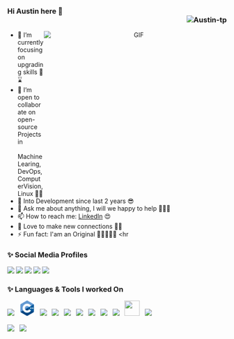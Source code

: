 ### Hi Austin here 👋 <div  align="right"> <img src="https://komarev.com/ghpvc/?username=austin-tp&color=green" alt="Austin-tp"/> </div>
<center><img align="right" alt="GIF" width="420" height="360" src="https://www.activebittechnologies.com/img/abt/wed-development.gif" /></center>

- 🔭 I’m currently focusing on upgrading skills 👨⌛️
- 👯 I’m open to collaborate on open-source Projects in <br>&nbsp;&nbsp;&nbsp;&nbsp;&nbsp; Machine Learing, DevOps, ComputerVision, Linux 🤗🥰
- 🤔 Into Development since last 2 years 😎
- 💬 Ask me about anything, I will we happy to help 👦🏻🥰
- 📫 How to reach me: <a href="https://www.linkedin.com/in/austin-tp/">LinkedIn</a> 😍
- 🤗 Love to make new connections 👫🐥
- ⚡ Fun fact: I'am an Original 🐺🧛🏻‍♂️🔥 <hr

### ✨ Social Media Profiles 
                                               
<!-- [![Linkedin Badge](https://img.shields.io/badge/-AbhinavDubey-black?style=social&logo=Linkedin&logoColor=black&link=https://www.linkedin.com/in/austin-tp/)](https://www.linkedin.com/in/austin-tp/)&nbsp;&nbsp;&nbsp;
[![Twitter Badge](http://img.shields.io/badge/-@alex_abhi43-1ca0f1?style=social&logo=twitter&logoColor=blue&link=https://twitter.com/austin_titty?s=08)](https://twitter.com/austin_titty?s=08)&nbsp;&nbsp;&nbsp;
[![Gmail Badge](https://img.shields.io/badge/-GMail-c14438?style=social&logo=Gmail&logoColor=red&link=mailto:austintphilip@gmail.com)](mailto:austintphilip@gmail.com)&nbsp;&nbsp;&nbsp; -->

[<img src="https://img.shields.io/badge/twitter-%231DA1F2.svg?&style=for-the-badge&logo=twitter&logoColor=white" />](https://twitter.com/austin_titty?s=08) 
[<img src="https://img.shields.io/badge/-Instagram-red?&style=for-the-badge&logo=instagram&logoColor=white" />](https://www.reddit.com/user/abhinavd26)
[<img src="https://img.shields.io/badge/linkedin-%230077B5.svg?&style=for-the-badge&logo=linkedin&logoColor=white" />](https://www.linkedin.com/in/austin-tp/) 
[<img src="https://img.shields.io/badge/DEV.TO-%230A0A0A.svg?&style=for-the-badge&logo=dev-dot-to&logoColor=white" />](https://dev.to/abhinavd26)
[<img src="https://img.shields.io/badge/-GMail-c14438?style=for-the-badge&logo=Gmail&logoColor=white" />](mailto:austintphilip@gmail.com)

<!--[twitter]: https://twitter.com/austin_titty?s=08
[instagram]: https://www.instagram.com/atp.here/
[linkedin]: hhttps://www.linkedin.com/in/austin-titty-philip-160866172/
[whatsapp]: https://wa.me/+918590285639 
 -->



### ✨ Languages & Tools I worked On
<code><img height="35" src="https://img.icons8.com/color/48/000000/python.png"/></code>&nbsp;&nbsp;
<code><img height="35" src="https://raw.githubusercontent.com/github/explore/80688e429a7d4ef2fca1e82350fe8e3517d3494d/topics/cpp/cpp.png"></code>&nbsp;&nbsp;
<code><img height="35" src="https://upload.wikimedia.org/wikipedia/commons/thumb/e/e0/Git-logo.svg/1280px-Git-logo.svg.png"/></code>&nbsp;&nbsp;
<code><img height="35" src="https://qph.fs.quoracdn.net/main-qimg-748316a749bdb46f5cdbe02e976e5500.webp"></code>&nbsp;&nbsp;
<code><img height="35" src="https://upload.wikimedia.org/wikipedia/commons/thumb/a/ae/Keras_logo.svg/1200px-Keras_logo.svg.png"></code>&nbsp;&nbsp;
<code><img height="35" src="https://149366088.v2.pressablecdn.com/wp-content/uploads/2016/09/terminal-icon.png"></code>&nbsp;&nbsp;
<code><img height="40" src="https://www.cyberark.com/wp-content/uploads/2018/09/jenkins-e1537966865729.png"></code>&nbsp;&nbsp;
<code><img height="35" src="https://www.docker.com/sites/default/files/d8/2019-07/horizontal-logo-monochromatic-white.png"/></code>&nbsp;&nbsp;
<code><img height="35" src="https://img.icons8.com/cute-clipart/50/000000/linux-client.png"/></code>&nbsp;&nbsp;
<code><img height="35" width="35" src="https://upload.wikimedia.org/wikipedia/commons/thumb/3/39/Kubernetes_logo_without_workmark.svg/1200px-Kubernetes_logo_without_workmark.svg.png"/></code>&nbsp;&nbsp;
<code><img height="35" src="https://static.djangoproject.com/img/logos/django-logo-negative.png"></code><br><br>
<code><img height="35" src="https://image.pngaaa.com/145/98145-small.png"/></code>&nbsp;&nbsp;
<code><img height="35" src="https://media-exp1.licdn.com/dms/image/C4E0BAQEA3yREH_BPrw/company-logo_200_200/0/1595432417222?e=2159024400&v=beta&t=u6wA4o7mHaNVS7FPJV0o83sV6VLoY-AnERINxsksAFU"/></code><br>
